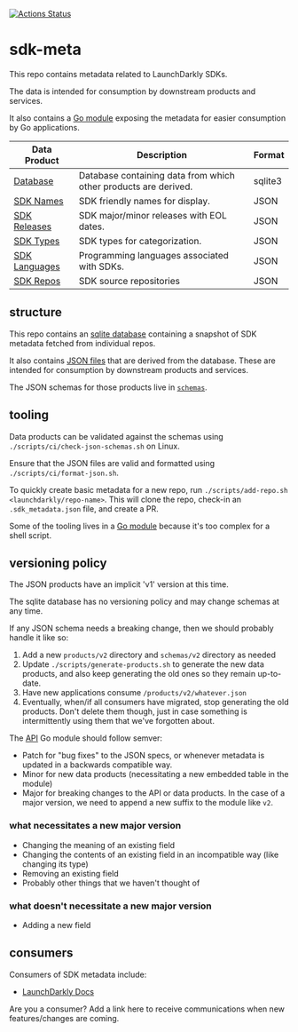 [![Actions Status](https://github.com/launchdarkly/sdk-meta/actions/workflows/crawl.yml/badge.svg)](https://github.com/launchdarkly/sdk-meta/actions/workflows/crawl.yml)


# sdk-meta

This repo contains metadata related to LaunchDarkly SDKs. 

The data is intended for consumption by downstream products and services.

It also contains a [Go module](./api) exposing the metadata for easier consumption by Go applications.

| Data Product                             | Description                                                     | Format   |
|------------------------------------------|-----------------------------------------------------------------|----------|
| [Database](./metadata.sqlite3)           | Database containing data from which other products are derived. | sqlite3  |
| [SDK Names](products/names.json)         | SDK friendly names for display.                                 | JSON     |
| [SDK Releases](products/releases.json)   | SDK major/minor releases with EOL dates.                        | JSON     |
| [SDK Types](products/types.json)         | SDK types for categorization.                                   | JSON     |
| [SDK Languages](products/languages.json) | Programming languages associated with SDKs.                     | JSON     |
| [SDK Repos](products/repos.json)         | SDK source repositories                                         | JSON     |


## structure

This repo contains an [sqlite database](./metadata.sqlite3) containing a snapshot of SDK metadata
fetched from individual repos.

It also contains [JSON files](./products) that are derived from the database. These are intended for
consumption by downstream products and services. 

The JSON schemas for those products live in [`schemas`](./schemas). 

## tooling

Data products can be validated against the schemas using `./scripts/ci/check-json-schemas.sh` on Linux.

Ensure that the JSON files are valid and formatted using `./scripts/ci/format-json.sh`.

To quickly create basic metadata for a new repo, run `./scripts/add-repo.sh <launchdarkly/repo-name>`. This will
clone the repo, check-in an `.sdk_metadata.json` file, and create a PR.

Some of the tooling lives in a [Go module](./tool) because it's too complex for a shell script.

## versioning policy

The JSON products have an implicit 'v1' version at this time.

The sqlite database has no versioning policy and may change schemas at any time.

If any JSON schema needs a breaking change, then we should 
probably handle it like so:
1. Add a new `products/v2` directory and `schemas/v2` directory as needed
2. Update `./scripts/generate-products.sh` to generate the new data products, and also keep generating the
old ones so they remain up-to-date.
3. Have new applications consume `/products/v2/whatever.json`
4. Eventually, when/if all consumers have migrated, stop generating the old products. Don't delete them though, 
just in case something is intermittently using them that we've forgotten about.

The [API](./api) Go module should follow semver:
- Patch for "bug fixes" to the JSON specs, or whenever metadata is updated in a backwards compatible way.
- Minor for new data products (necessitating a new embedded table in the module)
- Major for breaking changes to the API or data products. In the case of a major version, we need to append
a new suffix to the module like `v2`.

### what necessitates a new major version
- Changing the meaning of an existing field
- Changing the contents of an existing field in an incompatible way (like changing its type)
- Removing an existing field
- Probably other things that we haven't thought of

### what doesn't necessitate a new major version
- Adding a new field


## consumers

Consumers of SDK metadata include:
- [LaunchDarkly Docs](https://docs.launchdarkly.com/)

Are you a consumer? Add a link here to receive communications when new features/changes are coming.
